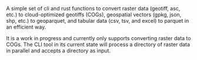 A simple set of cli and rust functions to convert raster data (geotiff, asc, etc.) to cloud-optimized geotiffs (COGs), geospatial vectors (gpkg, json, shp, etc.) to geoparquet, and tabular data (csv, tsv, and excel) to parquet in an efficient way. 

It is a work in progress and currently only supports converting raster data to COGs.
The CLI tool in its current state will process a directory of raster data in parallel and accepts a directory as input. 
